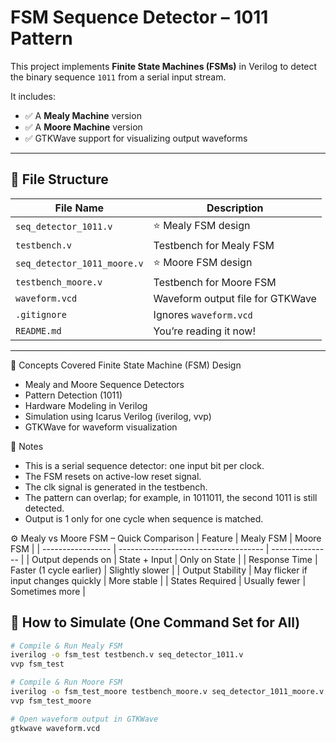 # FSM Sequence Detector – 1011 Pattern

This project implements **Finite State Machines (FSMs)** in Verilog to detect the binary sequence `1011` from a serial input stream.

It includes:
- ✅ A **Mealy Machine** version
- ✅ A **Moore Machine** version
- ✅ GTKWave support for visualizing output waveforms

---

## 📁 File Structure

| File Name                   | Description                                    |
|----------------------------|------------------------------------------------|
| `seq_detector_1011.v`      | ⭐ Mealy FSM design                             |
| `testbench.v`              | Testbench for Mealy FSM                        |
| `seq_detector_1011_moore.v`| ⭐ Moore FSM design                             |
| `testbench_moore.v`        | Testbench for Moore FSM                        |
| `waveform.vcd`             | Waveform output file for GTKWave               |
| `.gitignore`               | Ignores `waveform.vcd`                         |
| `README.md`                | You’re reading it now!                         |

---

🧠 Concepts Covered
Finite State Machine (FSM) Design

- Mealy and Moore Sequence Detectors
- Pattern Detection (1011)
- Hardware Modeling in Verilog
- Simulation using Icarus Verilog (iverilog, vvp)
- GTKWave for waveform visualization

📌 Notes
- This is a serial sequence detector: one input bit per clock.
- The FSM resets on active-low reset signal.
- The clk signal is generated in the testbench.
- The pattern can overlap; for example, in 1011011, the second 1011 is still detected.
- Output is 1 only for one cycle when sequence is matched.

⚙️ Mealy vs Moore FSM – Quick Comparison
| Feature           | Mealy FSM                            | Moore FSM       |
| ----------------- | ------------------------------------ | --------------- |
| Output depends on | State + Input                        | Only on State   |
| Response Time     | Faster (1 cycle earlier)             | Slightly slower |
| Output Stability  | May flicker if input changes quickly | More stable     |
| States Required   | Usually fewer                        | Sometimes more  |


## 🧪 How to Simulate (One Command Set for All)

```bash
# Compile & Run Mealy FSM
iverilog -o fsm_test testbench.v seq_detector_1011.v
vvp fsm_test

# Compile & Run Moore FSM
iverilog -o fsm_test_moore testbench_moore.v seq_detector_1011_moore.v
vvp fsm_test_moore

# Open waveform output in GTKWave
gtkwave waveform.vcd


